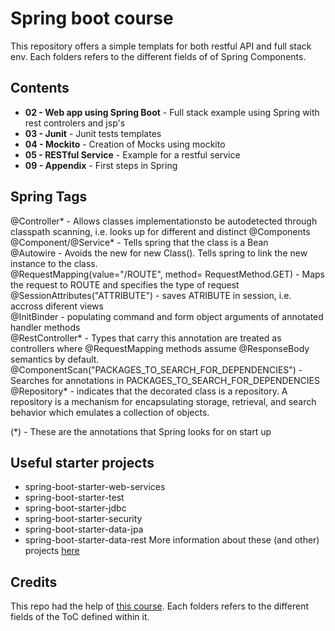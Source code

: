 # Spring boot course

This repository offers a simple templats for both restful API and full stack env. Each folders refers to the different fields of of Spring Components.

## Contents
* **02 - Web app using Spring Boot** - Full stack example using Spring with rest controlers and jsp's
* **03 - Junit** - Junit tests templates
* **04 - Mockito** - Creation of Mocks using mockito
* **05 - RESTful Service** - Example for a restful service
* **09 - Appendix** - First steps in Spring

## Spring Tags
@Controller* - Allows classes implementationsto be autodetected through classpath scanning, i.e. looks up for different and distinct @Components<br>
@Component/@Service* - Tells spring that the class is a Bean<br>
@Autowire - Avoids the new for new Class(). Tells spring to link the new instance to the class.<br>
@RequestMapping(value="/ROUTE", method= RequestMethod.GET) - Maps the request to ROUTE and specifies the type of request<br> 
@SessionAttributes("ATTRIBUTE") - saves ATRIBUTE in session, i.e. accross diferent views<br>
@InitBinder - populating command and form object arguments of annotated handler methods<br>
@RestController* - Types that carry this annotation are treated as controllers where @RequestMapping methods assume @ResponseBody semantics by default.<br>
@ComponentScan("PACKAGES_TO_SEARCH_FOR_DEPENDENCIES") - Searches for annotations in PACKAGES_TO_SEARCH_FOR_DEPENDENCIES<br>
@Repository* -  indicates that the decorated class is a repository. A repository is a mechanism for encapsulating storage, retrieval, and search behavior which emulates a collection of objects.<br> 

(*) - These are the annotations that Spring looks for on start up 

## Useful starter projects

* spring-boot-starter-web-services
* spring-boot-starter-test
* spring-boot-starter-jdbc
* spring-boot-starter-security
* spring-boot-starter-data-jpa
* spring-boot-starter-data-rest
More information about these (and other) projects [here](https://docs.spring.io/spring-boot/docs/current-SNAPSHOT/reference/htmlsingle/#using-boot-starter)

## Credits 
This repo had the help of [this course](https://www.udemy.com/course/spring-boot-tutorial-for-beginners/). Each folders refers to the different fields of the ToC defined within it.
